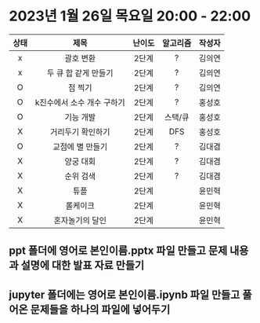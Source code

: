 # 2023년 1월 26일 목요일 20:00 - 22:00

|상태|제목|난이도|알고리즘|작성자  
|:---:|:---:|:---:|:---:|:---:|  
|x|괄호 변환|2단계|?|김의연  
|x|두 큐 합 같게 만들기|2단계|?|김의연  
|O|점 찍기|2단계|?|김의연  
|O|k진수에서 소수 개수 구하기|2단계|?|홍성호
|O|기능 개발|2단계|스택/큐|홍성호
|X|거리두기 확인하기|2단계|DFS|홍성호
|O|교점에 별 만들기|2단계|?|김대겸
|X|양궁 대회|2단계|?|김대겸  
|X|순위 검색|2단계|?|김대겸  
|X|튜플|2단계| |윤민혁
|X|롤케이크|2단계| |윤민혁
|X|혼자놀기의 달인|2단계| |윤민혁

## ppt 폴더에 영어로 본인이름.pptx 파일 만들고 문제 내용과 설명에 대한 발표 자료 만들기
## jupyter 폴더에는 영어로 본인이름.ipynb 파일 만들고 풀어온 문제들을 하나의 파일에 넣어두기
